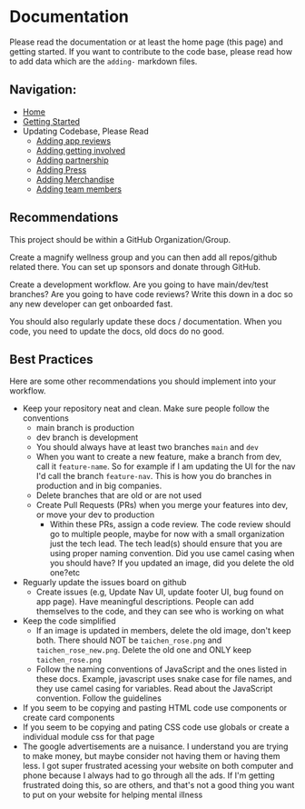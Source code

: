 # Documentation

Please read the documentation or at least the home page (this page) and getting started. If you want to contribute to the code base, please read how to add data which are the `adding-` markdown files.

## Navigation:
- [Home](README.md)
- [Getting Started](getting-started.md)
- Updating Codebase, Please Read
    - [Adding app reviews](adding-app-reviews.md)
    - [Adding getting involved](adding-getting-involved.md)
    - [Adding partnership](adding-partners.md)
    - [Adding Press](adding-press.md)
    - [Adding Merchandise](adding-merchandise.md)
    - [Adding team members](adding-team-member.md)

## Recommendations

This project should be within a GitHub Organization/Group.

Create a magnify wellness group and you can then add all repos/github related there. You can set up sponsors and donate through GitHub.

Create a development workflow. Are you going to have main/dev/test branches? Are you going to have code reviews? Write this down in a doc so any new developer can get onboarded fast.

You should also regularly update these docs / documentation. When you code, you need to update the docs, old docs do no good.

## Best Practices

Here are some other recommendations you should implement into your workflow.

- Keep your repository neat and clean. Make sure people follow the conventions
    - main branch is production
    - dev branch is development
    - You should always have at least two branches `main` and `dev`
    - When you want to create a new feature, make a branch from dev, call it `feature-name`. So for example if I am updating the UI for the nav I'd call the branch `feature-nav`. This is how you do branches in production and in big companies. 
    - Delete branches that are old or are not used
    - Create Pull Requests (PRs) when you merge your features into dev, or move your dev to production
        - Within these PRs, assign a code review. The code review should go to multiple people, maybe for now with a small organization just the tech lead. The tech lead(s) should ensure that you are using proper naming convention. Did you use camel casing when you should have? If you updated an image, did you delete the old one?etc
- Reguarly update the issues board on github
    - Create issues (e.g, Update Nav UI, update footer UI, bug found on app page). Have meaningful descriptions. People can add themselves to the code, and they can see who is working on what
- Keep the code simplified
    - If an image is updated in members, delete the old image, don't keep both. There should NOT be `taichen_rose.png` and `taichen_rose_new.png`. Delete the old one and ONLY keep `taichen_rose.png`
    - Follow the naming conventions of JavaScript and the ones listed in these docs. Example, javascript uses snake case for file names, and they use camel casing for variables. Read about the JavaScript convention. Follow the guidelines
- If you seem to be copying and pasting HTML code use components or create card components
- If you seem to be copying and pating CSS code use globals or create a individual module css for that page
- The google advertisements are a nuisance. I understand you are trying to make money, but maybe consider not having them or having them less. I got super frustrated acessing your website on both computer and phone because I always had to go through all the ads. If I'm getting frustrated doing this, so are others, and that's not a good thing you want to put on your website for helping mental illness